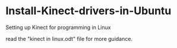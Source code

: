 # Install-Kinect-drivers-in-Ubuntu
Setting up Kinect for programming in Linux 

read the "kinect in linux.odt" file for more guidance.
